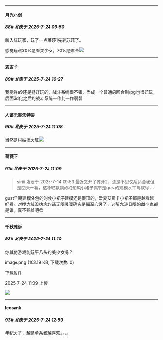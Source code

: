 ﻿
*****

####  月光小剑  
##### 88#       发表于 2025-7-24 09:50

新入坑玩家，玩了一点莱莎1先转苏菲了。

感觉玩点30%是看美少女，70%是炼金<img src="https://static.stage1st.com/image/smiley/face2017/034.png" referrerpolicy="no-referrer">


*****

####  麦吉卡  
##### 89#       发表于 2025-7-24 10:27

我觉得a9还是挺好玩的，战斗系统很不错，当成一个普通的回合制rpg也很好玩，后面3d化之后的战斗系统一作比一作弱智


*****

####  人畜无害沃特碧  
##### 90#       发表于 2025-7-24 11:08

当然是村姑搅大缸<img src="https://static.stage1st.com/image/smiley/face2017/050.png" referrerpolicy="no-referrer">

*****

####  蔷薇下  
##### 91#       发表于 2025-7-24 11:09

<blockquote>siriii 发表于 2025-7-14 09:53
最近又开了苏菲2，还是不思议系适合我但是回头一看，这种轻飘飘的幻想风小裙子真不是gust的建模水平驾驭得 ...</blockquote>
gust早期建模外包的时候小裙子建模还是很顶的，爱夏艾斯卡小裙子都是越看越好看。对搅大缸没执念的话无限暖暖确实是福至心灵了，这帮鬼迷日眼的雌小鬼都是谁，真不熟好吧😊


*****

####  千秋难诉  
##### 92#       发表于 2025-7-24 11:10

你其他游戏能玩平八头的美少女吗？

image.png
(103.19 KB, 下载次数: 0)

下载附件

2025-7-24 11:09 上传

<img src="https://img.stage1st.com/forum/202507/24/110942fq22nulln7pl2s4z.png" referrerpolicy="no-referrer">


*****

####  leosank  
##### 93#       发表于 2025-7-24 12:59

年纪大了，越简单系统越喜欢。。。。

